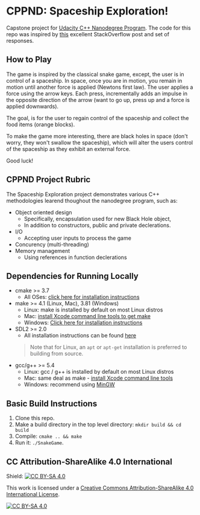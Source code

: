 # CPPND: Spaceship Exploration! 

Capstone project for [Udacity C++ Nanodegree Program](https://www.udacity.com/course/c-plus-plus-nanodegree--nd213). The code for this repo was inspired by [this](https://codereview.stackexchange.com/questions/212296/snake-game-in-c-with-sdl) excellent StackOverflow post and set of responses.

<!-- <img src="snake_game.gif"/> -->

## How to Play
The game is inspired by the classical snake game, except, the user is in control of a spaceship. In space, once you are in motion, you remain in motion until another force is applied (Newtons first law). The user applies a force using the arrow keys. Each press, incrementally adds an impulse in the opposite direction of the arrow (want to go up, press up and a force is applied downwards). 

The goal, is for the user to regain control of the spaceship and collect the food items (orange blocks).

To make the game more interesting, there are black holes in space (don't worry, they won't swallow the spaceship), which will alter the users control of the spaceship as they exhibit an external force. 

Good luck! 

## CPPND Project Rubric 
The Spaceship Exploration project demonstrates various C++ methodologies learend thoughout the nanodegree program, such as: 
* Object oriented design 
  * Specifically, encapsulation used for new Black Hole object, 
  * In addition to constructors, public and private declerations. 
* I/O
  * Accepting user inputs to process the game
* Concurency (multi-threading)
* Memory management
  * Using references in function declerations 

## Dependencies for Running Locally
* cmake >= 3.7
  * All OSes: [click here for installation instructions](https://cmake.org/install/)
* make >= 4.1 (Linux, Mac), 3.81 (Windows)
  * Linux: make is installed by default on most Linux distros
  * Mac: [install Xcode command line tools to get make](https://developer.apple.com/xcode/features/)
  * Windows: [Click here for installation instructions](http://gnuwin32.sourceforge.net/packages/make.htm)
* SDL2 >= 2.0
  * All installation instructions can be found [here](https://wiki.libsdl.org/Installation)
  >Note that for Linux, an `apt` or `apt-get` installation is preferred to building from source. 
* gcc/g++ >= 5.4
  * Linux: gcc / g++ is installed by default on most Linux distros
  * Mac: same deal as make - [install Xcode command line tools](https://developer.apple.com/xcode/features/)
  * Windows: recommend using [MinGW](http://www.mingw.org/)

## Basic Build Instructions

1. Clone this repo.
2. Make a build directory in the top level directory: `mkdir build && cd build`
3. Compile: `cmake .. && make`
4. Run it: `./SnakeGame`.


## CC Attribution-ShareAlike 4.0 International


Shield: [![CC BY-SA 4.0][cc-by-sa-shield]][cc-by-sa]

This work is licensed under a
[Creative Commons Attribution-ShareAlike 4.0 International License][cc-by-sa].

[![CC BY-SA 4.0][cc-by-sa-image]][cc-by-sa]

[cc-by-sa]: http://creativecommons.org/licenses/by-sa/4.0/
[cc-by-sa-image]: https://licensebuttons.net/l/by-sa/4.0/88x31.png
[cc-by-sa-shield]: https://img.shields.io/badge/License-CC%20BY--SA%204.0-lightgrey.svg
